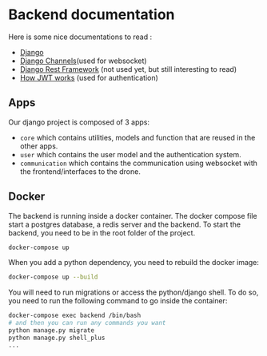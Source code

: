 # Backend documentation

Here is some nice documentations to read : 
- [Django](https://docs.djangoproject.com/en/4.2/)
- [Django Channels](https://channels.readthedocs.io/en/stable/)(used for websocket)
- [Django Rest Framework](https://www.django-rest-framework.org/) (not used yet, but still interesting to read)
- [How JWT works](https://sureshdsk.dev/how-json-web-token-jwt-authentication-works/) (used for authentication)

## Apps
Our django project is composed of 3 apps:
- `core` which contains utilities, models and function that are reused in the other apps.
- `user` which contains the user model and the authentication system.
- `communication` which contains the communication using websocket with the frontend/interfaces to the drone.

## Docker
The backend is running inside a docker container.
The docker compose file start a postgres database, a redis server and the backend.
To start the backend, you need to be in the root folder of the project.
```bash
docker-compose up
```

When you add a python dependency, you need to rebuild the docker image:
```bash
docker-compose up --build
```

You will need to run migrations or access the python/django shell. To do so, you need to run the following command to go inside the container:
```bash
docker-compose exec backend /bin/bash
# and then you can run any commands you want
python manage.py migrate
python manage.py shell_plus
...
```